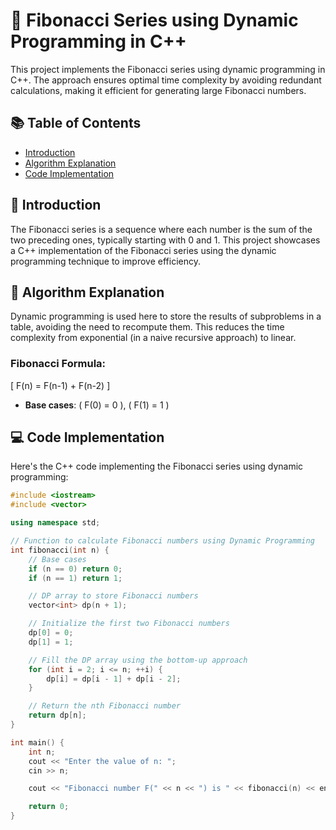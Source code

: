 # 🚀 Fibonacci Series using Dynamic Programming in C++

This project implements the Fibonacci series using dynamic programming in C++. The approach ensures optimal time complexity by avoiding redundant calculations, making it efficient for generating large Fibonacci numbers.

## 📚 Table of Contents

- [Introduction](#-introduction)
- [Algorithm Explanation](#-algorithm-explanation)
- [Code Implementation](#-code-implementation)

## 🌟 Introduction

The Fibonacci series is a sequence where each number is the sum of the two preceding ones, typically starting with 0 and 1. This project showcases a C++ implementation of the Fibonacci series using the dynamic programming technique to improve efficiency.

## 🧠 Algorithm Explanation

Dynamic programming is used here to store the results of subproblems in a table, avoiding the need to recompute them. This reduces the time complexity from exponential (in a naive recursive approach) to linear.

### Fibonacci Formula:
\[ F(n) = F(n-1) + F(n-2) \]
- **Base cases**: \( F(0) = 0 \), \( F(1) = 1 \)

## 💻 Code Implementation

Here's the C++ code implementing the Fibonacci series using dynamic programming:

```cpp
#include <iostream>
#include <vector>

using namespace std;

// Function to calculate Fibonacci numbers using Dynamic Programming
int fibonacci(int n) {
    // Base cases
    if (n == 0) return 0;
    if (n == 1) return 1;

    // DP array to store Fibonacci numbers
    vector<int> dp(n + 1);

    // Initialize the first two Fibonacci numbers
    dp[0] = 0;
    dp[1] = 1;

    // Fill the DP array using the bottom-up approach
    for (int i = 2; i <= n; ++i) {
        dp[i] = dp[i - 1] + dp[i - 2];
    }

    // Return the nth Fibonacci number
    return dp[n];
}

int main() {
    int n;
    cout << "Enter the value of n: ";
    cin >> n;

    cout << "Fibonacci number F(" << n << ") is " << fibonacci(n) << endl;

    return 0;
}
